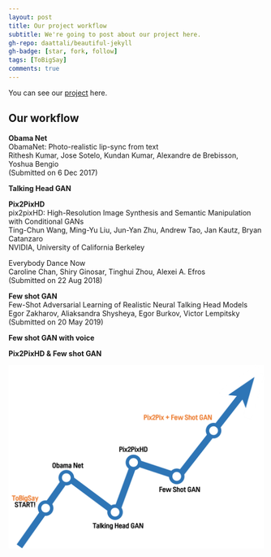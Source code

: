 ```yaml
---
layout: post
title: Our project workflow
subtitle: We're going to post about our project here.
gh-repo: daattali/beautiful-jekyll
gh-badge: [star, fork, follow]
tags: [ToBigSay]
comments: true
---
```


You can see our [project](https://github.com/kynk94/11th_Project/) here.


## Our workflow

**Obama Net**    
ObamaNet: Photo-realistic lip-sync from text   
Rithesh Kumar, Jose Sotelo, Kundan Kumar, Alexandre de Brebisson, Yoshua Bengio   
(Submitted on 6 Dec 2017)

**Talking Head GAN**

**Pix2PixHD**    
pix2pixHD: High-Resolution Image Synthesis and Semantic Manipulation with Conditional GANs   
Ting-Chun Wang, Ming-Yu Liu, Jun-Yan Zhu, Andrew Tao, Jan Kautz, Bryan Catanzaro   
NVIDIA, University of California Berkeley

Everybody Dance Now   
Caroline Chan, Shiry Ginosar, Tinghui Zhou, Alexei A. Efros   
(Submitted on 22 Aug 2018)

**Few shot GAN**    
Few-Shot Adversarial Learning of Realistic Neural Talking Head Models   
Egor Zakharov, Aliaksandra Shysheya, Egor Burkov, Victor Lempitsky   
(Submitted on 20 May 2019)

**Few shot GAN with voice**

**Pix2PixHD & Few shot GAN**


![flow](/img/flow.png)
